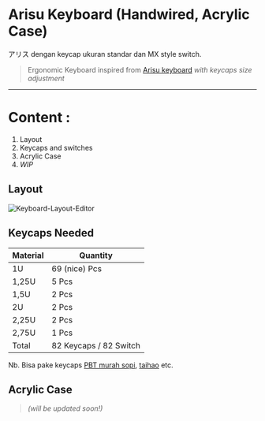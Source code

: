 # Arisu Keyboard (Handwired, Acrylic Case)

アリス  dengan keycap ukuran standar dan MX style switch. 

>Ergonomic Keyboard inspired from [Arisu keyboard](https://github.com/FateNozomi) *with keycaps size adjustment*

---
# Content :

1. Layout 
2. Keycaps and switches
3. Acrylic Case
4. *WIP*

## Layout

![Keyboard-Layout-Editor](https://i.imgur.com/FZiG8QU.png)

## Keycaps Needed

Material | Quantity
------------ | -------------
1U | 69 (nice) Pcs
1,25U | 5 Pcs
1,5U | 2 Pcs
2U | 2 Pcs
2,25U | 2 Pcs
2,75U | 1 Pcs
Total | 82 Keycaps / 82 Switch

Nb. Bisa pake keycaps [PBT murah sopi](https://shopee.co.id/search?keyword=pbt), [taihao](https://www.tokopedia.com/mechkeyboardsid/etalase/tai-hao) etc.


## Acrylic Case

>*(will be updated soon!)*

